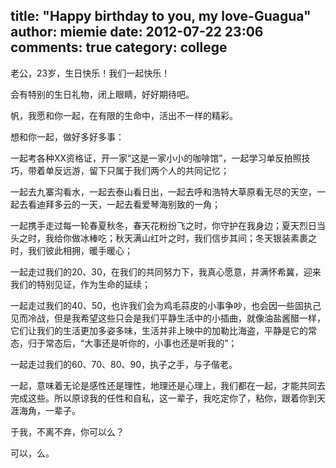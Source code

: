 title: "Happy birthday to you, my love-Guagua"
author: miemie
date: 2012-07-22 23:06
comments: true
category: college
--------------------

老公，23岁，生日快乐！我们一起快乐！

会有特别的生日礼物，闭上眼睛，好好期待吧。

<!-- more -->

帆，我愿和你一起，在有限的生命中，活出不一样的精彩。

想和你一起，做好多好多事：


一起考各种XX资格证，开一家“这是一家小小的咖啡馆”，一起学习单反拍照技巧，带着单反远游，留下只属于我们两个人的共同记忆；

一起去九寨沟看水，一起去泰山看日出，一起去呼和浩特大草原看无尽的天空，一起去看迪拜多云的一天，一起去看爱琴海别致的一角；

一起携手走过每一轮春夏秋冬，春天花粉纷飞之时，你守护在我身边；夏天烈日当头之时，我给你做冰棒吃；秋天满山红叶之时，我们信步其间；冬天银装素裹之时，我们彼此相拥，暖手暖心；

一起走过我们的20、30，在我们的共同努力下，我真心愿意，并满怀希冀，迎来我们的特别见证，作为生命的延续；

一起走过我们的40、50，也许我们会为鸡毛蒜皮的小事争吵，也会因一些固执己见而冷战，但是我希望这些只会是我们平静生活中的小插曲，就像油盐酱醋一样，它们让我们的生活更加多姿多味，生活并非上映中的加勒比海盗，平静是它的常态，归于常态后，“大事还是听你的，小事也还是听我的”；

一起走过我们的60、70、80、90，执子之手，与子偕老。

一起，意味着无论是感性还是理性，地理还是心理上，我们都在一起，才能共同去完成这些。所以原谅我的任性和自私，这一辈子，我吃定你了，粘你，跟着你到天涯海角，一辈子。

于我，不离不弃，你可以么？

可以，么。

